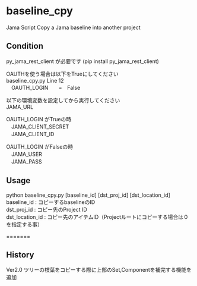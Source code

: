 # baseline_cpy
Jama Script
Copy a Jama baseline into another project

## Condition
py_jama_rest_client が必要です (pip install py_jama_rest_client)<br>

OAUTHを使う場合は以下をTrueにしてください<br>
baseline_cpy.py Line 12<br>
　OAUTH_LOGIN　　=　False<br>

以下の環境変数を設定してから実行してください<br>
JAMA_URL<br>

OAUTH_LOGIN がTrueの時<br>
　JAMA_CLIENT_SECRET<br>
　JAMA_CLIENT_ID<br>

OAUTH_LOGIN がFalseの時<br>
　JAMA_USER<br>
　JAMA_PASS<br>

## Usage
python baseline_cpy.py [baseline_id] [dst_proj_id] [dst_location_id]<br>
baseline_id : コピーするbaselineのID<br>
dst_proj_id : コピー先のProject ID<br>
dst_location_id : コピー先のアイテムID（Projectルートにコピーする場合は０を指定する事）<br>



=======

## History
Ver2.0  ツリーの枝葉をコピーする際に上部のSet,Componentを補完する機能を追加

